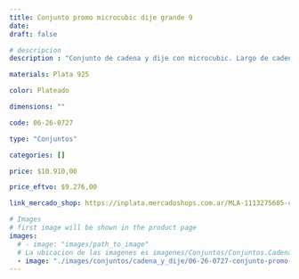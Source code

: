 ```yaml
---
title: Conjunto promo microcubic dije grande 9
date: 
draft: false

# descripcion
description : "Conjunto de cadena y dije con microcubic. Largo de cadena 40, 45 o 50 cm a elección"

materials: Plata 925

color: Plateado

dimensions: ""

code: 06-26-0727

type: "Conjuntos"

categories: []

price: $10.910,00

price_eftvo: $9.276,00

link_mercado_shop: https://inplata.mercadoshops.com.ar/MLA-1113275605-conjunto-promo-microcubic-dije-grande-9-_JM

# Images
# first image will be shown in the product page
images:
  # - image: "images/path_to_image"
  # La ubicacion de las imagenes es imagenes/Conjuntos/Conjuntos.Cadena y Dije/06-26-0727-conjunto-promo-microcubic-dije-grande-9
  - image: "./images/conjuntos/cadena_y_dije/06-26-0727-conjunto-promo-microcubic-dije-grande-9.jpg"
---
```

